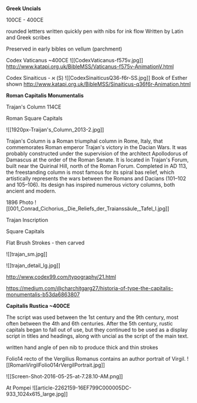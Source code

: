 **Greek Uncials**

100CE - 400CE

rounded lettters
written quickly
pen with nibs for ink flow
Written by Latin and Greek scribes

Preserved in early bibles on vellum (parchment)


Codex Vaticanus ~400CE
![[CodexVaticanus-f575v.jpg]]
http://www.katapi.org.uk/BibleMSS/Vaticanus-f575v-AnimationV.html


Codex Sinaiticus - א (S)
![[CodexSinaiticusQ36-f6r-SS.jpg]]
Book of Esther shown
http://www.katapi.org.uk/BibleMSS/Sinaiticus-q36f6r-Animation.html



**Roman Capitalis Monumentalis**

Trajan's Column 114CE

Roman Square Capitals

![[1920px-Traijan's_Column_2013-2.jpg]]

Trajan's Column is a Roman triumphal column in Rome, Italy, that commemorates Roman emperor Trajan's victory in the Dacian Wars. It was probably constructed under the supervision of the architect Apollodorus of Damascus at the order of the Roman Senate. It is located in Trajan's Forum, built near the Quirinal Hill, north of the Roman Forum. Completed in AD 113, the freestanding column is most famous for its spiral bas relief, which artistically represents the wars between the Romans and Dacians (101–102 and 105–106). Its design has inspired numerous victory columns, both ancient and modern.

1896 Photo
![[001_Conrad_Cichorius,_Die_Reliefs_der_Traianssäule,_Tafel_I.jpg]]

Trajan Inscription

Square Capitals

Flat Brush Strokes - then carved

![[trajan_sm.jpg]]

![[trajan_detail_lg.jpg]]

http://www.codex99.com/typography/21.html

https://medium.com/@charchitgarg27/historia-of-type-the-capitalis-monumentalis-b53da6863807


**Capitalis Rustica ~400CE**

The script was used between the 1st century and the 9th century, most often between the 4th and 6th centuries. After the 5th century, rustic capitals began to fall out of use, but they continued to be used as a display script in titles and headings, along with uncial as the script of the main text.

written hand
angle of pen nib to produce thick and thin strokes

Folio14 recto of the Vergilius Romanus contains an author portrait of Virgil.
![[RomanVirgilFolio014rVergilPortrait.jpg]]

![[Screen-Shot-2016-05-25-at-7.28.10-AM.png]]

At Pompei
![[article-2262159-16EF799C000005DC-933_1024x615_large.jpg]]






